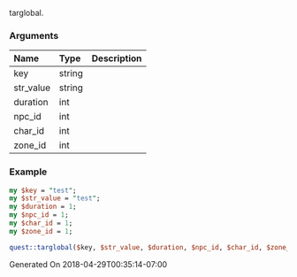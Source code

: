 targlobal.
### Arguments
**Name**|**Type**|**Description**
:---|:---|:---
key|string|
str_value|string|
duration|int|
npc_id|int|
char_id|int|
zone_id|int|

### Example

```perl
my $key = "test";
my $str_value = "test";
my $duration = 1;
my $npc_id = 1;
my $char_id = 1;
my $zone_id = 1;

quest::targlobal($key, $str_value, $duration, $npc_id, $char_id, $zone_id); # Returns void
```


Generated On 2018-04-29T00:35:14-07:00